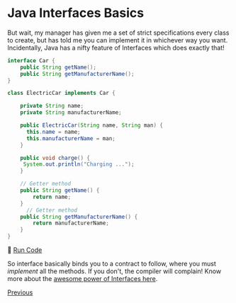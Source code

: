 # Java Interfaces Basics

But wait, my manager has given me a set of strict specifications every class to create, but has told me you can implement it in whichever way you want. Incidentally, Java has a nifty feature of Interfaces which does exactly that!

```java
interface Car {
    public String getName();
    public String getManufacturerName();
}

class ElectricCar implements Car {

    private String name;
    private String manufacturerName;

    public ElectricCar(String name, String man) {
      this.name = name;
      this.manufacturerName = man;
    }

    public void charge() {
     System.out.println("Charging ...");
    }

    // Getter method
    public String getName() {
        return name;
    }
      // Getter method
    public String getManufacturerName() {
        return manufacturerName;
    }
}
```

:rocket: [Run Code](https://repl.it/CJZa/0)

So interface basically binds you to a contract to follow, where you must _implement_ all the methods. If you don't, the compiler will complain! Know more about the [awesome power of Interfaces here](Java-Interfaces).

[Previous](Java-Basics)

